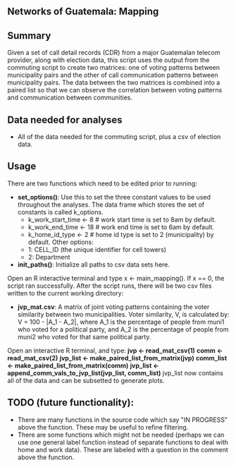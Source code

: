 <h2>Networks of Guatemala: Mapping</h2>

## Summary
Given a set of call detail records (CDR) from a major Guatemalan telecom provider, 
along with election data, this script uses the output from the commuting script to
create two matrices: one of voting patterns between municipality pairs and the 
other of call communication patterns between municipality pairs. The data
between the two matrices is combined into a paired list so that we can
observe the correlation between voting patterns and communication between
communities.

## Data needed for analyses
- All of the data needed for the commuting script, plus a csv of election
  data.

## Usage
There are two functions which need to be edited prior to running:
- **set_options()**: Use this to set the three constant values to be used throughout
  the analyses. The data frame which stores the set of constants is called
  k\_options.
  -  k\_work\_start\_time <- 8 # work start time is set to 8am by default.
  -  k\_work\_end\_time <- 18 # work end time is set to 6am by default.
  -  k\_home\_id_type <- 2 # home id type is set to 2 (municipality) by
     default. Other options:
    -  1: CELL\_ID (the unique identifier for cell towers)
    -  2: Department  
- **init_paths()**: Initialize all paths to csv data sets here.

Open an R interactive terminal and type x <- main\_mapping().
If x == 0, the script ran successfully.
After the script runs, there will be two csv files written to the current
working directory:
- **jvp\_mat.csv**: A matrix of joint voting patterns containing the voter
  similarity between two municipalities. Voter similarity, V, is calculated
by: V = 100 - |A\_1 - A\_2|, where A\_1 is the percentage of people from
muni1 who voted for a political party, and A\_2 is the percentage of people
from muni2 who voted for that same political party.

Open an interactive R terminal, and type:
**jvp <- read\_mat\_csv(1)**
**comm <- read\_mat\_csv(2)**
**jvp\_list <- make\_paired\_list\_from\_matrix(jvp)**
**comm\_list <- make\_paired\_list\_from\_matrix(comm)**
**jvp\_list <- append\_comm\_vals\_to\_jvp\_list(jvp\_list, comm\_list)**
jvp\_list now contains all of the data and can be subsetted to generate
plots.

## TODO (future functionality):
- There are many functions in the source code which say "IN PROGRESS" above
  the function. These may be useful to refine filtering.
- There are some functions which might not be needed (perhaps we can use one
  general label function instead of separate functions to deal with home and
work data). These are labeled with a question in the comment above the
function.
